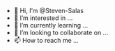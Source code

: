- 👋 Hi, I’m @Steven-Salas
- 👀 I’m interested in ...
- 🌱 I’m currently learning ...
- 💞️ I’m looking to collaborate on ...
- 📫 How to reach me ...

<!---
Steven-Salas/Steven-Salas is a ✨ special ✨ repository because its `README.md` (this file) appears on your GitHub profile.
You can click the Preview link to take a look at your changes.
--->
